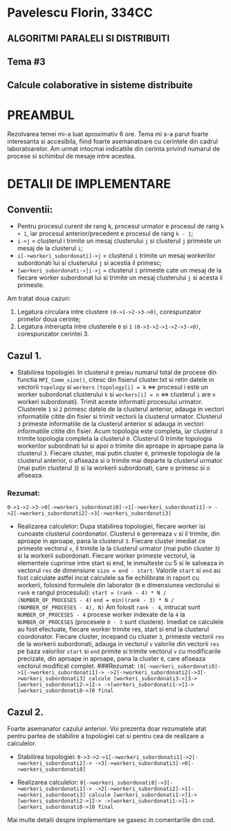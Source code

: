# Pavelescu Florin, 334CC
## ALGORITMI PARALELI SI DISTRIBUITI
## Tema #3
## Calcule colaborative in sisteme distribuite
# PREAMBUL
Rezolvarea temei mi-a luat aproximativ 6 ore. Tema mi s-a parut foarte 
interesanta si accesibila, fiind foarte asemanatoare cu cerintele din
cadrul laboratoarelor. Am urmat intocmai indicatiile din cerinta privind
numarul de procese si schimbul de mesaje intre acestea.
# DETALII DE IMPLEMENTARE
## Conventii: 
- Pentru procesul curent de rang k, procesul urmator e procesul de rang
`k + 1`, iar procesul anterior/precedent e procesul de rang `k - 1`;
- `i->j` = clusterul i trimite un mesaj clusterului `j` si clusterul `j`
primeste un mesaj de la clusterul `i`; 
- `i[->workeri_subordonati]->j` = clusterul `i` trimite un mesaj workerilor
subordonati lui si clusterului `j` si acestia il primesc;
- `[workeri_subordonati->]i->j` = clusterul `i` primeste cate un mesaj de
la fiecare worker subordonat lui si trimite un mesaj clusterului `j` si
acesta il primeste.

Am tratat doua cazuri:
1. Legatura circulara intre clustere `(0->1->2->3->0)`, corespunzator
primelor doua cerinte;
2. Legatura intrerupta intre clusterele `0` si `1` `(0->3->2->1->2->3->0)`,
corespunzator cerintei 3.

## Cazul 1.
- Stabilirea topologiei:
In clusterul `0` preiau numarul total de procese din functia `MPI_Comm_size()`,
citesc din fisierul cluster.txt si retin datele in vectorii `topology` si
`workers` `(topology[i] = k` <=> procesul i este un worker subordonat clusterului
`k` si `workers[i] = n` <=> clusterul `i` are `n` workeri subordonati). Trimit aceste
informatii procesului urmator. Clusterele `1` si `2` primesc datele de la 
clusterul anterior, adauga in vectori informatiile citite din fisier si
trimit vectorii la clusterul urmator. Clusterul `3` primeste informatiile de la
clusterul anterior si adauga in vectori informatiile citite din fisier.
Acum topologia este completa, iar clusterul `3` trimite topologia completa
la clusterul `0`. Clusterul 0 trimite topologia workerilor subordinati lui si
apoi o trimite din aproape in aproape pana la clusterul `3`. Fiecare cluster, 
mai putin cluster `0`, primeste topologia de la clusterul anterior, o afiseaza
si o trimite mai departe la clusterul urmator (mai putin clusterul `3`) si la
workerii subordonati, care o primesc si o afiseaza.
### Rezumat:
`0->1->2->3->0[->workeri_subordonati0]->1[->workeri_subordonati1]->
           ->2[->workeri_subordonati2]->3[->workeri_subordonati3]`

- Realizarea calculelor:
Dupa stabilirea topologiei, fiecare worker isi cunoaste clusterul coordonator.
Clusterul `0` genereaza `v` si il trimite, din aproape in aproape, pana la
clusterul `3`. Fiecare cluster imediat ce primeste vectorul `v`, il trimite la
la clusterul urmator (mai putin cluster `3`) si la workerii subordonati.
Fiecare worker primeste vectorul, ia elementele cuprinse intre start
si end, le inmulteste cu 5 si le salveaza in vectorul `res` de dimensiune
`size = end - start`. Valorile `start` si `end` au fost calculate astfel incat
calculele sa fie echilibrate in raport cu workerii, folosind formulele 
din laborator (`N` e dimensiunea vectorului si `rank` e rangul procesului):
    `start = (rank - 4) * N / (NUMBER_OF_PROCESES - 4)`
    `end = min((rank - 3) * N / (NUMBER_OF_PROCESES - 4), N)`
Am folosit `rank - 4`, intrucat sunt `NUMBER_OF_PROCESES - 4` procese worker
indexate de la `4` la `NUMBER_OF_PROCESES` (procesele `0 - 3` sunt clustere).
Imediat ce calculele au fost efectuate, fiecare worker trimite res, start
si end la clusterul coordonator. Fiecare cluster, incepand cu cluster `3`,
primeste vectorii `res` de la workerii subordonati, adauga in vectorul `v`
valorile din vectorii `res` pe baza valorilor `start` si `end` primite si trimite
vectorul `v` cu modificarile precizate, din aproape in aproape, pana la cluster `0`,
care afiseaza vectorul modificat complet.
###Rezumat:
`(0[->workeri_subordonati0]->1[->workeri_subordonati1]->
->2[->workeri_subordonati2]->3[->workeri_subordonati3] calcule
[workeri_subordonati3->]3->[workeri_subordonati2->]2->
->[workeri_subordonati1->]1->[workeri_subordonati0->]0 final`

## Cazul 2. 
Foarte asemanator cazului anterior. Voi prezenta doar rezumatele
atat pentru partea de stabilire a topologiei cat si pentru cea de realizare
a calculelor.
- Stabilirea topologiei:
`0->3->2->1[->workeri_subordonati1]->2[->workeri_subordonati2]->
       ->3[->workeri_subordonati3]->0[->workeri_subordonati0]`

- Realizarea calculelor:
`0[->workeri_subordonati0]->3[->workeri_subordonati1]->
->2[->workeri_subordonati2]->1[->workeri_subordonati3] calcule
[workeri_subordonati1->]1->[workeri_subordonati2->]2->
->[workeri_subordonati1->]1->[workeri_subordonati0->]0 final`

Mai multe detalii despre implementare se gasesc in comentariile din cod.
